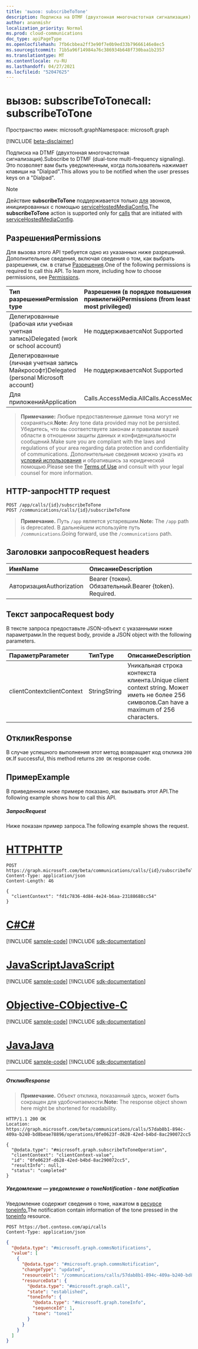 ```yaml
---
title: 'вызов: subscribeToTone'
description: Подписка на DTMF (двухтонная многочастотная сигнализация). Это позволяет вам быть уведомленным, когда пользователь нажимает клавиши на "Dialpad".
author: ananmishr
localization_priority: Normal
ms.prod: cloud-communications
doc_type: apiPageType
ms.openlocfilehash: 7fb6cbbea2ff3e90f7e0b9ed33b79666146e8ec5
ms.sourcegitcommit: 71b5a96f14984a76c386934b648f730baa1b2357
ms.translationtype: MT
ms.contentlocale: ru-RU
ms.lasthandoff: 04/27/2021
ms.locfileid: "52047625"
---
```

# <a name="call-subscribetotone"></a><span data-ttu-id="648a2-104">вызов: subscribeToTone</span><span class="sxs-lookup"><span data-stu-id="648a2-104">call: subscribeToTone</span></span>

<span data-ttu-id="648a2-105">Пространство имен: microsoft.graph</span><span class="sxs-lookup"><span data-stu-id="648a2-105">Namespace: microsoft.graph</span></span>

[!INCLUDE [beta-disclaimer](../../includes/beta-disclaimer.md)]

<span data-ttu-id="648a2-106">Подписка на DTMF (двухтонная многочастотная сигнализация).</span><span class="sxs-lookup"><span data-stu-id="648a2-106">Subscribe to DTMF (dual-tone multi-frequency signaling).</span></span> <span data-ttu-id="648a2-107">Это позволяет вам быть уведомленным, когда пользователь нажимает клавиши на "Dialpad".</span><span class="sxs-lookup"><span data-stu-id="648a2-107">This allows you to be notified when the user presses keys on a "Dialpad".</span></span>

> [!Note]
> <span data-ttu-id="648a2-108">Действие **subscribeToTone** поддерживается только [для](../resources/call.md) звонков, инициированных с помощью [serviceHostedMediaConfig.](../resources/servicehostedmediaconfig.md)</span><span class="sxs-lookup"><span data-stu-id="648a2-108">The **subscribeToTone** action is supported only for [calls](../resources/call.md) that are initiated with [serviceHostedMediaConfig](../resources/servicehostedmediaconfig.md).</span></span>

## <a name="permissions"></a><span data-ttu-id="648a2-109">Разрешения</span><span class="sxs-lookup"><span data-stu-id="648a2-109">Permissions</span></span>
<span data-ttu-id="648a2-p103">Для вызова этого API требуется одно из указанных ниже разрешений. Дополнительные сведения, включая сведения о том, как выбрать разрешения, см. в статье [Разрешения](/graph/permissions-reference).</span><span class="sxs-lookup"><span data-stu-id="648a2-p103">One of the following permissions is required to call this API. To learn more, including how to choose permissions, see [Permissions](/graph/permissions-reference).</span></span>

| <span data-ttu-id="648a2-112">Тип разрешения</span><span class="sxs-lookup"><span data-stu-id="648a2-112">Permission type</span></span> | <span data-ttu-id="648a2-113">Разрешения (в порядке повышения привилегий)</span><span class="sxs-lookup"><span data-stu-id="648a2-113">Permissions (from least to most privileged)</span></span> |
| :-------------- | :------------------------------------------ |
| <span data-ttu-id="648a2-114">Делегированные (рабочая или учебная учетная запись)</span><span class="sxs-lookup"><span data-stu-id="648a2-114">Delegated (work or school account)</span></span>     | <span data-ttu-id="648a2-115">Не поддерживается</span><span class="sxs-lookup"><span data-stu-id="648a2-115">Not Supported</span></span>        |
| <span data-ttu-id="648a2-116">Делегированные (личная учетная запись Майкрософт)</span><span class="sxs-lookup"><span data-stu-id="648a2-116">Delegated (personal Microsoft account)</span></span> | <span data-ttu-id="648a2-117">Не поддерживается</span><span class="sxs-lookup"><span data-stu-id="648a2-117">Not Supported</span></span>        |
| <span data-ttu-id="648a2-118">Для приложений</span><span class="sxs-lookup"><span data-stu-id="648a2-118">Application</span></span>     | <span data-ttu-id="648a2-119">Calls.AccessMedia.All</span><span class="sxs-lookup"><span data-stu-id="648a2-119">Calls.AccessMedia.All</span></span>                       |

><span data-ttu-id="648a2-120">**Примечание:** Любые предоставленные данные тона могут не сохраняться.</span><span class="sxs-lookup"><span data-stu-id="648a2-120">**Note:** Any tone data provided may not be persisted.</span></span> <span data-ttu-id="648a2-121">Убедитесь, что вы соответствуете законам и правилам вашей области в отношении защиты данных и конфиденциальности сообщений.</span><span class="sxs-lookup"><span data-stu-id="648a2-121">Make sure you are compliant with the laws and regulations of your area regarding data protection and confidentiality of communications.</span></span> <span data-ttu-id="648a2-122">Дополнительные сведения можно узнать из [условий использования](/legal/microsoft-apis/terms-of-use) и обратившись за юридической помощью.</span><span class="sxs-lookup"><span data-stu-id="648a2-122">Please see the [Terms of Use](/legal/microsoft-apis/terms-of-use) and consult with your legal counsel for more information.</span></span>
## <a name="http-request"></a><span data-ttu-id="648a2-123">HTTP-запрос</span><span class="sxs-lookup"><span data-stu-id="648a2-123">HTTP request</span></span>
<!-- { "blockType": "ignored" } -->
```http
POST /app/calls/{id}/subscribeToTone
POST /communications/calls/{id}/subscribeToTone
```
> <span data-ttu-id="648a2-124">**Примечание.** Путь `/app` является устаревшим.</span><span class="sxs-lookup"><span data-stu-id="648a2-124">**Note:** The `/app` path is deprecated.</span></span> <span data-ttu-id="648a2-125">В дальнейшем используйте путь `/communications`.</span><span class="sxs-lookup"><span data-stu-id="648a2-125">Going forward, use the `/communications` path.</span></span>

## <a name="request-headers"></a><span data-ttu-id="648a2-126">Заголовки запросов</span><span class="sxs-lookup"><span data-stu-id="648a2-126">Request headers</span></span>
| <span data-ttu-id="648a2-127">Имя</span><span class="sxs-lookup"><span data-stu-id="648a2-127">Name</span></span>          | <span data-ttu-id="648a2-128">Описание</span><span class="sxs-lookup"><span data-stu-id="648a2-128">Description</span></span>               |
|:--------------|:--------------------------|
| <span data-ttu-id="648a2-129">Авторизация</span><span class="sxs-lookup"><span data-stu-id="648a2-129">Authorization</span></span> | <span data-ttu-id="648a2-p106">Bearer {токен}. Обязательный.</span><span class="sxs-lookup"><span data-stu-id="648a2-p106">Bearer {token}. Required.</span></span> |

## <a name="request-body"></a><span data-ttu-id="648a2-132">Текст запроса</span><span class="sxs-lookup"><span data-stu-id="648a2-132">Request body</span></span>
<span data-ttu-id="648a2-133">В тексте запроса предоставьте JSON-объект с указанными ниже параметрами.</span><span class="sxs-lookup"><span data-stu-id="648a2-133">In the request body, provide a JSON object with the following parameters.</span></span>

| <span data-ttu-id="648a2-134">Параметр</span><span class="sxs-lookup"><span data-stu-id="648a2-134">Parameter</span></span>      | <span data-ttu-id="648a2-135">Тип</span><span class="sxs-lookup"><span data-stu-id="648a2-135">Type</span></span>    | <span data-ttu-id="648a2-136">Описание</span><span class="sxs-lookup"><span data-stu-id="648a2-136">Description</span></span> |
|:---------------|:--------|:------------|
| <span data-ttu-id="648a2-137">clientContext</span><span class="sxs-lookup"><span data-stu-id="648a2-137">clientContext</span></span>  | <span data-ttu-id="648a2-138">String</span><span class="sxs-lookup"><span data-stu-id="648a2-138">String</span></span>  | <span data-ttu-id="648a2-139">Уникальная строка контекста клиента.</span><span class="sxs-lookup"><span data-stu-id="648a2-139">Unique client context string.</span></span> <span data-ttu-id="648a2-140">Может иметь не более 256 символов.</span><span class="sxs-lookup"><span data-stu-id="648a2-140">Can have a maximum of 256 characters.</span></span> |

## <a name="response"></a><span data-ttu-id="648a2-141">Отклик</span><span class="sxs-lookup"><span data-stu-id="648a2-141">Response</span></span>
<span data-ttu-id="648a2-142">В случае успешного выполнения этот метод возвращает код отклика `200 OK`.</span><span class="sxs-lookup"><span data-stu-id="648a2-142">If successful, this method returns `200 OK` response code.</span></span>

## <a name="example"></a><span data-ttu-id="648a2-143">Пример</span><span class="sxs-lookup"><span data-stu-id="648a2-143">Example</span></span>
<span data-ttu-id="648a2-144">В приведенном ниже примере показано, как вызывать этот API.</span><span class="sxs-lookup"><span data-stu-id="648a2-144">The following example shows how to call this API.</span></span>

##### <a name="request"></a><span data-ttu-id="648a2-145">Запрос</span><span class="sxs-lookup"><span data-stu-id="648a2-145">Request</span></span>
<span data-ttu-id="648a2-146">Ниже показан пример запроса.</span><span class="sxs-lookup"><span data-stu-id="648a2-146">The following example shows the request.</span></span>


# <a name="http"></a>[<span data-ttu-id="648a2-147">HTTP</span><span class="sxs-lookup"><span data-stu-id="648a2-147">HTTP</span></span>](#tab/http)
<!-- {
  "blockType": "request",
  "name": "call-subscribeToTone"
}-->
```http
POST https://graph.microsoft.com/beta/communications/calls/{id}/subscribeToTone
Content-Type: application/json
Content-Length: 46

{
  "clientContext": "fd1c7836-4d84-4e24-b6aa-23188688cc54"
}
```
# <a name="c"></a>[<span data-ttu-id="648a2-148">C#</span><span class="sxs-lookup"><span data-stu-id="648a2-148">C#</span></span>](#tab/csharp)
[!INCLUDE [sample-code](../includes/snippets/csharp/call-subscribetotone-csharp-snippets.md)]
[!INCLUDE [sdk-documentation](../includes/snippets/snippets-sdk-documentation-link.md)]

# <a name="javascript"></a>[<span data-ttu-id="648a2-149">JavaScript</span><span class="sxs-lookup"><span data-stu-id="648a2-149">JavaScript</span></span>](#tab/javascript)
[!INCLUDE [sample-code](../includes/snippets/javascript/call-subscribetotone-javascript-snippets.md)]
[!INCLUDE [sdk-documentation](../includes/snippets/snippets-sdk-documentation-link.md)]

# <a name="objective-c"></a>[<span data-ttu-id="648a2-150">Objective-C</span><span class="sxs-lookup"><span data-stu-id="648a2-150">Objective-C</span></span>](#tab/objc)
[!INCLUDE [sample-code](../includes/snippets/objc/call-subscribetotone-objc-snippets.md)]
[!INCLUDE [sdk-documentation](../includes/snippets/snippets-sdk-documentation-link.md)]

# <a name="java"></a>[<span data-ttu-id="648a2-151">Java</span><span class="sxs-lookup"><span data-stu-id="648a2-151">Java</span></span>](#tab/java)
[!INCLUDE [sample-code](../includes/snippets/java/call-subscribetotone-java-snippets.md)]
[!INCLUDE [sdk-documentation](../includes/snippets/snippets-sdk-documentation-link.md)]

---


##### <a name="response"></a><span data-ttu-id="648a2-152">Отклик</span><span class="sxs-lookup"><span data-stu-id="648a2-152">Response</span></span>

> <span data-ttu-id="648a2-153">**Примечание.** Объект отклика, показанный здесь, может быть сокращен для удобочитаемости.</span><span class="sxs-lookup"><span data-stu-id="648a2-153">**Note:** The response object shown here might be shortened for readability.</span></span>

<!-- {
  "blockType": "response",
  "name": "call-subscribeToTone",
  "truncated": true,
  "@odata.type": "microsoft.graph.subscribeToToneOperation"
} -->
```http
HTTP/1.1 200 OK
Location: https://graph.microsoft.com/beta/communications/calls/57dab8b1-894c-409a-b240-bd8beae78896/operations/0fe0623f-d628-42ed-b4bd-8ac290072cc5

{
  "@odata.type": "#microsoft.graph.subscribeToToneOperation",
  "clientContext": "clientContext-value",
  "id": "0fe0623f-d628-42ed-b4bd-8ac290072cc5",
  "resultInfo": null,
  "status": "completed"
}
```


##### <a name="notification---tone-notification"></a><span data-ttu-id="648a2-154">Уведомление — уведомление о тоне</span><span class="sxs-lookup"><span data-stu-id="648a2-154">Notification - tone notification</span></span>

<span data-ttu-id="648a2-155">Уведомление содержит сведения о тоне, нажатом в [ресурсе toneinfo.](../resources/toneinfo.md)</span><span class="sxs-lookup"><span data-stu-id="648a2-155">The notification contain information of the tone pressed in the [toneinfo](../resources/toneinfo.md) resource.</span></span>

```http
POST https://bot.contoso.com/api/calls
Content-Type: application/json
```

<!-- {
  "blockType": "example",
  "@odata.type": "microsoft.graph.commsNotifications"
}-->
```json
{
  "@odata.type": "#microsoft.graph.commsNotifications",
  "value": [
    {
      "@odata.type": "#microsoft.graph.commsNotification",
      "changeType": "updated",
      "resourceUrl": "/communications/calls/57dab8b1-894c-409a-b240-bd8beae78896",
      "resourceData": {
        "@odata.type": "#microsoft.graph.call",
        "state": "established",
        "toneInfo": {
          "@odata.type": "#microsoft.graph.toneInfo",
          "sequenceId": 1,
          "tone": "tone1"
        }
      }
    }
  ]
}
```

<!-- uuid: 8fcb5dbc-d5aa-4681-8e31-b001d5168d79
2015-10-25 14:57:30 UTC -->
<!--
{
  "type": "#page.annotation",
  "description": "call: subscribeToTone",
  "keywords": "",
  "section": "documentation",
  "tocPath": "",
  "suppressions": [
  ]
}
-->
